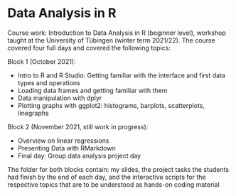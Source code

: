 # Data Analysis in R
 Course work: Introduction to Data Analysis in R (beginner level), workshop taught at the  University of Tübingen (winter term 2021/22). 
 The course covered four full days and covered the following topics:

Block 1 (October 2021):
- Intro to R and R Studio: Getting familiar with the interface and first data types and operations
- Loading data frames and getting familiar with them
- Data manipulation with dplyr
- Plotting graphs with ggplot2:
  histograms,
  barplots,
  scatterplots,
  linegraphs

Block 2 (November 2021, still work in progress):
- Overview on linear regressions
- Presenting Data with RMarkdown
- Final day: Group data analysis project day

The folder for both blocks contain: my slides, the project tasks the students had finish by the end of each day, and the interactive scripts for the respective
topics that are to be understood as hands-on coding material

